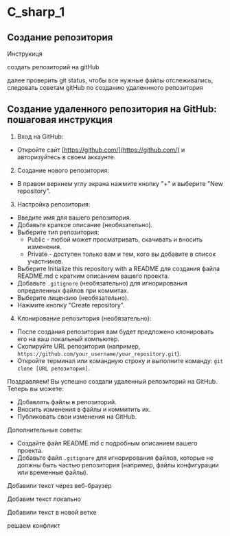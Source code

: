 ﻿# C_sharp_1

## Создание репозитория

Инструкиця

создать репозиторий на gitHub 

далее проверить git status, чтобы все нужные файлы отслеживались, следовать советам gitHub по созданию удаленнного репозитория

## Создание удаленного репозитория на GitHub: пошаговая инструкция

1. Вход на GitHub:

* Откройте сайт [https://github.com/](https://github.com/) и авторизуйтесь в своем аккаунте.

2. Создание нового репозитория:

* В правом верхнем углу экрана нажмите кнопку "+" и выберите "New repository".

3. Настройка репозитория:

* Введите имя для вашего репозитория.
* Добавьте краткое описание (необязательно).
* Выберите тип репозитория:
    * Public - любой может просматривать, скачивать и вносить изменения.
    * Private - доступен только вам и тем, кого вы добавите в список участников.
* Выберите Initialize this repository with a README для создания файла README.md с кратким описанием вашего проекта.
* Добавьте `.gitignore` (необязательно) для игнорирования определенных файлов при коммитах.
* Выберите лицензию (необязательно).
* Нажмите кнопку "Create repository".

4. Клонирование репозитория (необязательно):

* После создания репозитория вам будет предложено клонировать его на ваш локальный компьютер.
* Скопируйте URL репозитория (например, `https://github.com/your_username/your_repository.git`).
* Откройте терминал или командную строку и выполните команду: `git clone [URL репозитория]`.

Поздравляем! Вы успешно создали удаленный репозиторий на GitHub. Теперь вы можете:

* Добавлять файлы в репозиторий.
* Вносить изменения в файлы и коммитить их.
* Публиковать свои изменения на GitHub.

Дополнительные советы:

* Создайте файл README.md с подробным описанием вашего проекта.
* Добавьте файл `.gitignore` для игнорирования файлов, которые не должны быть частью репозитория (например, файлы конфигурации или временные файлы).

Добавили текст через веб-браузер


Добавим текст локально

Добавили текст в новой ветке

решаем конфликт
